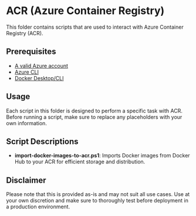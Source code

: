 # ACR (Azure Container Registry)

This folder contains scripts that are used to interact with Azure Container Registry (ACR).

## Prerequisites

- [A valid Azure account][azure-account]
- [Azure CLI][azure-cli]
- [Docker Desktop/CLI][docker-desktop]

## Usage
Each script in this folder is designed to perform a specific task with ACR. Before running a script, make sure to replace any placeholders with your own information.

## Script Descriptions

- **import-docker-images-to-acr.ps1**: Imports Docker images from Docker Hub to your ACR for efficient storage and distribution.


## Disclaimer
Please note that this is provided as-is and may not suit all use cases. Use at your own discretion and make sure to thoroughly test before deployment in a production environment.

[azure-cli]: https://docs.microsoft.com/en-us/cli/azure
[azure-account]: https://azure.microsoft.com/en-us/free
[docker-desktop]:https://docs.docker.com/get-docker/
